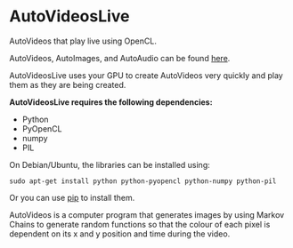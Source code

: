 # AutoVideosLive
AutoVideos that play live using OpenCL.

AutoVideos, AutoImages, and AutoAudio can be found [here](https://github.com/pommicket/AutoArtGPU).

AutoVideosLive uses your GPU to create AutoVideos very quickly and play them as they are being created.

**AutoVideosLive requires the following dependencies:**  
+ Python
+ PyOpenCL
+ numpy
+ PIL

On Debian/Ubuntu, the libraries can be installed using:  
```
sudo apt-get install python python-pyopencl python-numpy python-pil
```
Or you can use [pip](https://pip.pypa.io/en/stable/) to install them.

AutoVideos is a computer program that generates images by using Markov Chains to generate random functions so that the colour of each pixel is dependent on its x and y position and time during the video.

